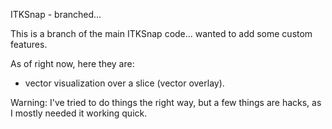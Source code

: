 ITKSnap - branched...

This is a branch of the main ITKSnap code... wanted to add some custom features.

As of right now, here they are:

 - vector visualization over a slice (vector overlay).

Warning: I've tried to do things the right way, but a few things are hacks, as I mostly needed it working quick.

